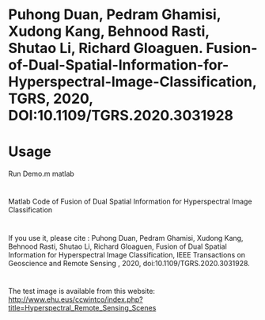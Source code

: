 # Puhong Duan, Pedram Ghamisi, Xudong Kang, Behnood Rasti, Shutao Li, Richard Gloaguen. Fusion-of-Dual-Spatial-Information-for-Hyperspectral-Image-Classification, TGRS, 2020, DOI:10.1109/TGRS.2020.3031928

# Usage
Run Demo.m matlab

# 
Matlab Code of Fusion of Dual Spatial Information for Hyperspectral Image Classification

#
If you use it, please cite : Puhong Duan, Pedram Ghamisi, Xudong Kang, Behnood Rasti, Shutao Li, Richard Gloaguen, Fusion of Dual Spatial Information for Hyperspectral Image Classification, IEEE Transactions on Geoscience and Remote Sensing , 2020, doi:10.1109/TGRS.2020.3031928. 
#
The test image is available from this website: http://www.ehu.eus/ccwintco/index.php?title=Hyperspectral_Remote_Sensing_Scenes
